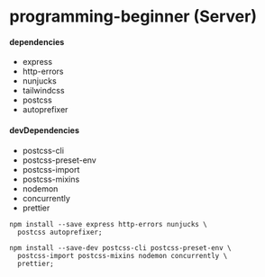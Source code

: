 # programming-beginner (Server)

#### dependencies

- express
- http-errors
- nunjucks
- tailwindcss
- postcss
- autoprefixer

#### devDependencies

- postcss-cli
- postcss-preset-env
- postcss-import
- postcss-mixins
- nodemon
- concurrently
- prettier

```
npm install --save express http-errors nunjucks \
  postcss autoprefixer;

npm install --save-dev postcss-cli postcss-preset-env \
  postcss-import postcss-mixins nodemon concurrently \
  prettier;
```
